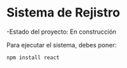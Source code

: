 <h1>Sistema de Rejistro</h1>

-Estado del proyecto: En construcción 

Para ejecutar el sistema, debes poner:

````npm install react````
